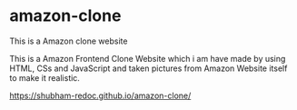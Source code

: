 # amazon-clone
This is a Amazon clone website

This is a Amazon Frontend Clone Website which i am have made by using HTML, CSs and JavaScript and taken pictures from Amazon Website itself to make it realistic.

https://shubham-redoc.github.io/amazon-clone/
